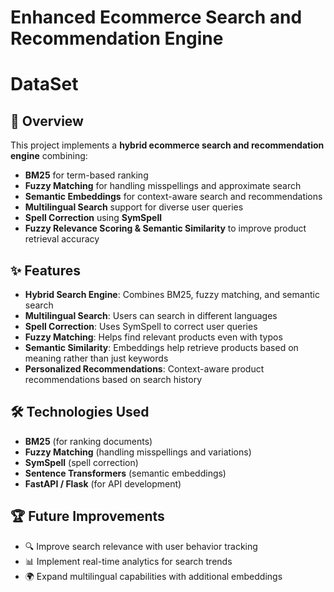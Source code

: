 # Enhanced Ecommerce Search and Recommendation Engine
# DataSet


## 🚀 Overview
This project implements a **hybrid ecommerce search and recommendation engine** combining:
- **BM25** for term-based ranking
- **Fuzzy Matching** for handling misspellings and approximate search
- **Semantic Embeddings** for context-aware search and recommendations
- **Multilingual Search** support for diverse user queries
- **Spell Correction** using **SymSpell**
- **Fuzzy Relevance Scoring & Semantic Similarity** to improve product retrieval accuracy

## ✨ Features
- **Hybrid Search Engine**: Combines BM25, fuzzy matching, and semantic search
- **Multilingual Search**: Users can search in different languages
- **Spell Correction**: Uses SymSpell to correct user queries
- **Fuzzy Matching**: Helps find relevant products even with typos
- **Semantic Similarity**: Embeddings help retrieve products based on meaning rather than just keywords
- **Personalized Recommendations**: Context-aware product recommendations based on search history

## 🛠 Technologies Used
- **BM25** (for ranking documents)
- **Fuzzy Matching** (handling misspellings and variations)
- **SymSpell** (spell correction)
- **Sentence Transformers** (semantic embeddings)
- **FastAPI / Flask** (for API development)

## 🏆 Future Improvements
- 🔍 Improve search relevance with user behavior tracking
- 📊 Implement real-time analytics for search trends
- 🌍 Expand multilingual capabilities with additional embeddings


